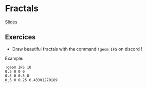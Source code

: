 # Fractals

[Slides](16%20-%20Fractals.pdf)

## Exercices

- Draw beautiful fractals with the command `!geom IFS` on discord !

Example:

```
!geom IFS 10
0.5 0 0 0
0.5 0 0.5 0
0.5 0 0.25 0.43301270189
``
